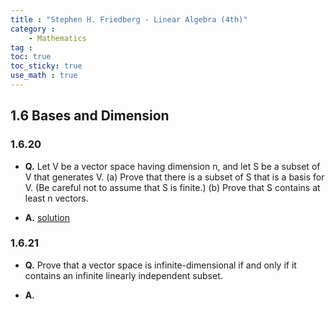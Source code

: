 ```yaml
---
title : "Stephen H. Friedberg - Linear Algebra (4th)"
category :
    - Mathematics
tag : 
toc: true  
toc_sticky: true 
use_math : true
---
```




## 1.6 Bases and Dimension

### 1.6.20

- **Q.** Let V be a vector space having dimension n, and let S be a subset of V that generates V.
    (a) Prove that there is a subset of S that is a basis for V. (Be careful not to assume that S is finite.)
    (b) Prove that S contains at least n vectors.

- **A.** [solution](https://web.math.utk.edu/~swise/classes/fall06/math121a/quiz2solutions.pdf)


### 1.6.21

- **Q.** Prove that a vector space is infinite-dimensional if and only if it contains an infinite linearly independent subset.

- **A.** 





